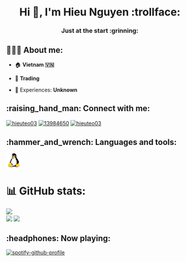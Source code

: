 <h1 align="center">Hi 👋, I'm Hieu Nguyen :trollface:</h1>
<h3 align="center">Just at the start :grinning:</h3>

<!--<div align="center">
  <img src="https://camo.githubusercontent.com/5ddf73ad3a205111cf8c686f687fc216c2946a75005718c8da5b837ad9de78c9/68747470733a2f2f7468756d62732e6766796361742e636f6d2f4576696c4e657874446576696c666973682d736d616c6c2e676966"/>
</div>-->

<h2 align="left">👨🏻‍💻 About me:</h2>

- :house: **Vietnam :vietnam:**

- 🌱 **Trading**

- 📄 Experiences: **Unknown**

<h2 align="left">:raising_hand_man: Connect with me:</h2>
<p align="left">
<a href="https://twitter.com/hieuteo03" target="blank"><img align="center" src="https://raw.githubusercontent.com/rahuldkjain/github-profile-readme-generator/master/src/images/icons/Social/twitter.svg" alt="hieuteo03" height="30" width="40" /></a>
<a href="https://stackoverflow.com/users/13984650" target="blank"><img align="center" src="https://raw.githubusercontent.com/rahuldkjain/github-profile-readme-generator/master/src/images/icons/Social/stack-overflow.svg" alt="13984650" height="30" width="40" /></a>
<a href="https://www.hackerrank.com/hieuteo03" target="blank"><img align="center" src="https://raw.githubusercontent.com/rahuldkjain/github-profile-readme-generator/master/src/images/icons/Social/hackerrank.svg" alt="hieuteo03" height="30" width="40" /></a>
</p>

<h2 align="left">:hammer_and_wrench: Languages and tools:</h2>
<p align="left"> <a href="https://www.linux.org/" target="_blank" rel="noreferrer"> <img src="https://raw.githubusercontent.com/devicons/devicon/master/icons/linux/linux-original.svg" alt="linux" width="40" height="40"/> </a> </p>

# 📊 GitHub stats:
![](https://github-readme-stats.vercel.app/api/top-langs/?username=duchiu03&theme=midnight-purple&hide_border=true&include_all_commits=false&count_private=false&layout=compact)<br/>
![](https://github-readme-stats.vercel.app/api?username=duchiu03&theme=midnight-purple&hide_border=true&include_all_commits=false&count_private=false)
![](https://github-readme-activity-graph.cyclic.app/graph?username=duchiu03&theme=github-compact&hide_border=true)<br/>

<!-- [![Github activity graph](https://activity-graph.herokuapp.com/graph?username=duchiu03&theme=react-dark)](https://github.com/ashutosh00710/github-readme-activity-graph) -->

<h2>:headphones: Now playing:</h2>

[![spotify-github-profile](https://spotify-github-profile.vercel.app/api/view?uid=223ftcs7mqn56zm3bqfuld7fa&cover_image=true&theme=default&bar_color_cover=false&bar_color=8ff0a4)](https://spotify-github-profile.vercel.app/api/view?uid=223ftcs7mqn56zm3bqfuld7fa&redirect=true)

<!--<p><img src="https://github.com/itstommi/itstommi/raw/main/Gradients.png"<p>-->
